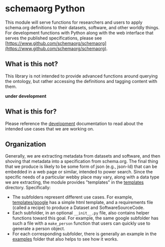 # schemaorg Python

This module will serve functions for researchers and users to apply schema.org
definitions to their datasets, software, and other worldly things. For 
development functions with Python along with the web interface that
serves the published specifications, please see [https://www.github.com/schemaorg/schemaorg](https://www.github.com/schemaorg/schemaorg).

## What is this not?

This library is not intended to provide advanced functions around querying the ontology,
but rather accessing the definitions and tagging content with them.

**under development**

## What is this for?

Please reference the [development](https://openschemas.github.io/schemaorg/) documentation
to read about the intended use cases that we are working on.

## Organization

Generally, we are extracting metadata from datasets and software, and then shoving
that metadata into a specification from schema.org. The final thing that we produce
is likely to be some form of json (e.g., json-ld) that can be embedded in a web 
page or similar, intended to power search.  Since the specific needs of a particular
webby place may vary, along with a data type we are extracting, the module provides
"templates" in the [templates](schemaorg/templates) directory. Specifically:

 - The subfolders represent different use cases. For example, [templates/google](schemaorg/templates/google) has a simple html template, and a requirements file (called a recipe) to produce a Dataset and SoftwareSourceCode.
 - Each subfolder, in an optional `__init__.py` file, also contains helper functions toward this goal. For example, the same google subfolder has such a file with a `make_person` function that users can quickly use to generate a person object.
 - For each corresponding subfolder, there is generally an example in the [examples](examples) folder that also helps to see how it works.
